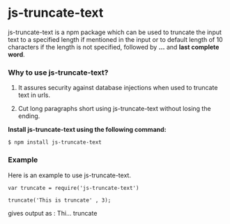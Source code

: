 
# **js-truncate-text**

js-truncate-text is a npm package which can be used to truncate the input text
to a specified length if mentioned in the input or to default length of 10
characters if the length is not specified, followed by **...**
and **last complete word**.

### Why to use js-truncate-text?

  1. It assures security against database injections when used to
  truncate text in urls.

  2. Cut long paragraphs short using js-truncate-text without losing the ending.


 **Install js-truncate-text using the following command:**

`$ npm install js-truncate-text`


### Example

Here is an example to use js-truncate-text.

`var truncate = require('js-truncate-text')`

`truncate('This is truncate' , 3);`

gives output as : Thi... truncate

